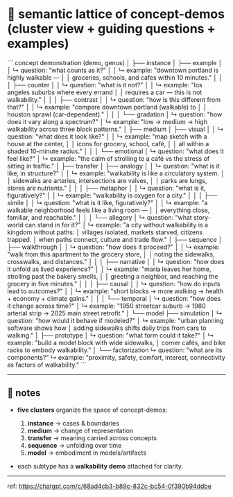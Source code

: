 # 🌳 semantic lattice of concept-demos (cluster view + guiding questions + examples)


\`\`\`
concept demonstration (demo, genus)
│
├── instance
│   ├── example
│   │   ↳ question: "what counts as it?"
│   │   ↳ example: "downtown portland is highly walkable —
│   │              groceries, schools, and cafes within 10 minutes."
│   │
│   ├── counter
│   │   ↳ question: "what is it not?"
│   │   ↳ example: "los angeles suburbs where every errand
│   │              requires a car — this is not walkability."
│   │
│   ├── contrast
│   │   ↳ question: "how is this different from that?"
│   │   ↳ example: "compare downtown portland (walkable) to
│   │              houston sprawl (car-dependent)."
│   │
│   └── gradation
│       ↳ question: "how does it vary along a spectrum?"
│       ↳ example: "low → medium → high walkability across three block patterns."
│
├── medium
│   ├── visual
│   │   ↳ question: "what does it look like?"
│   │   ↳ example: "map sketch with a house at the center,
│   │              icons for grocery, school, café,
│   │              all within a shaded 10-minute radius."
│   │
│   └── emotional
│       ↳ question: "what does it feel like?"
│       ↳ example: "the calm of strolling to a café vs the stress of sitting in traffic."
│
├── transfer
│   ├── analogy
│   │   ↳ question: "what is it like, in structure?"
│   │   ↳ example: "walkability is like a circulatory system:
│   │              sidewalks are arteries, intersections are valves,
│   │              parks are lungs, stores are nutrients."
│   │
│   ├── metaphor
│   │   ↳ question: "what is it, figuratively?"
│   │   ↳ example: "walkability is oxygen for a city."
│   │
│   ├── simile
│   │   ↳ question: "what is it like, figuratively?"
│   │   ↳ example: "a walkable neighborhood feels like a living room —
│   │              everything close, familiar, and reachable."
│   │
│   └── allegory
│       ↳ question: "what story-world can stand in for it?"
│       ↳ example: "a city without walkability is a kingdom without paths:
│                  villages isolated, markets starved, citizens trapped.
│                  when paths connect, culture and trade flow."
│
├── sequence
│   ├── walkthrough
│   │   ↳ question: "how does it proceed?"
│   │   ↳ example: "walk from this apartment to the grocery store,
│   │              noting the sidewalks, crosswalks, and distances."
│   │
│   ├── narrative
│   │   ↳ question: "how does it unfold as lived experience?"
│   │   ↳ example: "maria leaves her home, strolling past the bakery smells,
│   │              greeting a neighbor, and reaching the grocery in five minutes."
│   │
│   ├── causal
│   │   ↳ question: "how do inputs lead to outcomes?"
│   │   ↳ example: "short blocks → more walking → health + economy + climate gains."
│   │
│   └── temporal
│       ↳ question: "how does it change across time?"
│       ↳ example: "1950 streetcar suburb → 1980 arterial strip → 2025 main street retrofit."
│
└── model
    ├── simulation
    │   ↳ question: "how would it behave if modeled?"
    │   ↳ example: "urban planning software shows how
    │              adding sidewalks shifts daily trips from cars to walking."
    │
    ├── prototype
    │   ↳ question: "what form could it take?"
    │   ↳ example: "build a model block with wide sidewalks,
    │              corner cafés, and bike racks to embody walkability."
    │
    └── factorization
        ↳ question: "what are its components?"
        ↳ example: "proximity, safety, comfort, interest, connectivity as factors of walkability."
\`\`\`


---

## 🎯 notes
- **five clusters** organize the space of concept-demos:
  1. **instance** → cases & boundaries
  2. **medium** → change of representation
  3. **transfer** → meaning carried across concepts
  4. **sequence** → unfolding over time
  5. **model** → embodiment in models/artifacts

- each subtype has a **walkability demo** attached for clarity.


---

ref: https://chatgpt.com/c/68ad4cb3-b89c-832c-bc54-0f390b94ddbe
